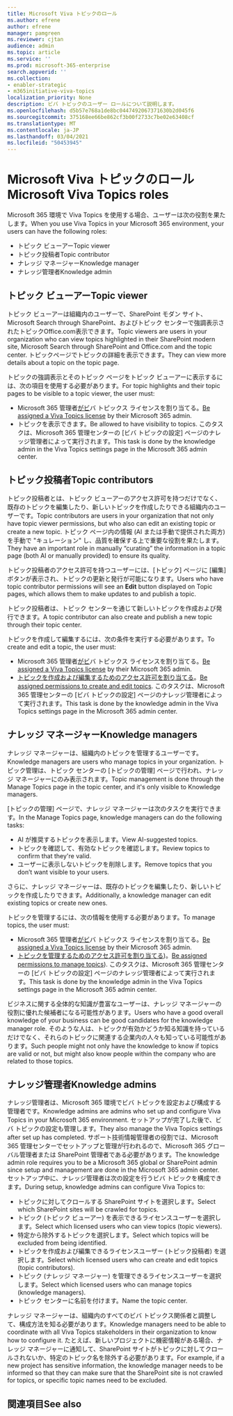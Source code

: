 ```yaml
---
title: Microsoft Viva トピックのロール
ms.author: efrene
author: efrene
manager: pamgreen
ms.reviewer: cjtan
audience: admin
ms.topic: article
ms.service: ''
ms.prod: microsoft-365-enterprise
search.appverid: ''
ms.collection:
- enabler-strategic
- m365initiative-viva-topics
localization_priority: None
description: ビバ トピックのユーザー ロールについて説明します。
ms.openlocfilehash: d5b57e768a1de8bc0447492067371630b2d045f6
ms.sourcegitcommit: 375168ee66be862cf3b00f2733c7be02e63408cf
ms.translationtype: MT
ms.contentlocale: ja-JP
ms.lasthandoff: 03/04/2021
ms.locfileid: "50453945"
---
```

# <a name="microsoft-viva-topics-roles"></a><span data-ttu-id="e2c42-103">Microsoft Viva トピックのロール</span><span class="sxs-lookup"><span data-stu-id="e2c42-103">Microsoft Viva Topics roles</span></span> 

<span data-ttu-id="e2c42-104">Microsoft 365 環境で Viva Topics を使用する場合、ユーザーは次の役割を果たします。</span><span class="sxs-lookup"><span data-stu-id="e2c42-104">When you use Viva Topics in your Microsoft 365 environment, your users can have the following roles:</span></span>
-   <span data-ttu-id="e2c42-105">トピック ビューアー</span><span class="sxs-lookup"><span data-stu-id="e2c42-105">Topic viewer</span></span>
-   <span data-ttu-id="e2c42-106">トピック投稿者</span><span class="sxs-lookup"><span data-stu-id="e2c42-106">Topic contributor</span></span>
-   <span data-ttu-id="e2c42-107">ナレッジ マネージャー</span><span class="sxs-lookup"><span data-stu-id="e2c42-107">Knowledge manager</span></span>
-   <span data-ttu-id="e2c42-108">ナレッジ管理者</span><span class="sxs-lookup"><span data-stu-id="e2c42-108">Knowledge admin</span></span>

## <a name="topic-viewer"></a><span data-ttu-id="e2c42-109">トピック ビューアー</span><span class="sxs-lookup"><span data-stu-id="e2c42-109">Topic viewer</span></span>

<span data-ttu-id="e2c42-110">トピック ビューアーは組織内のユーザーで、SharePoint モダン サイト、Microsoft Search through SharePoint、およびトピック センターで強調表示されたトピックOffice.com表示できます。</span><span class="sxs-lookup"><span data-stu-id="e2c42-110">Topic viewers are users in your organization who can view topics highlighted in their SharePoint modern site, Microsoft Search through SharePoint and Office.com and the topic center.</span></span> <span data-ttu-id="e2c42-111">トピックページでトピックの詳細を表示できます。</span><span class="sxs-lookup"><span data-stu-id="e2c42-111">They can view more details about a topic on the topic page.</span></span> 

<span data-ttu-id="e2c42-112">トピックの強調表示とそのトピック ページをトピック ビューアーに表示するには、次の項目を使用する必要があります。</span><span class="sxs-lookup"><span data-stu-id="e2c42-112">For topic highlights and their topic pages to be visible to a topic viewer, the user must:</span></span>
-   <span data-ttu-id="e2c42-113">Microsoft 365 管理者[がビ](https://docs.microsoft.com/microsoft-365/knowledge/set-up-topic-experiences#assign-licenses)バ トピックス ライセンスを割り当てる。</span><span class="sxs-lookup"><span data-stu-id="e2c42-113">[Be assigned a Viva Topics license](https://docs.microsoft.com/microsoft-365/knowledge/set-up-topic-experiences#assign-licenses) by their Microsoft 365 admin.</span></span>
-   <span data-ttu-id="e2c42-114">トピックを表示できます。</span><span class="sxs-lookup"><span data-stu-id="e2c42-114">Be allowed to have visibility to topics.</span></span> <span data-ttu-id="e2c42-115">このタスクは、Microsoft 365 管理センターの [ビバ トピックの設定] ページのナレッジ管理者によって実行されます。</span><span class="sxs-lookup"><span data-stu-id="e2c42-115">This task is done by the knowledge admin in the Viva Topics settings page in the Microsoft 365 admin center.</span></span>


## <a name="topic-contributors"></a><span data-ttu-id="e2c42-116">トピック投稿者</span><span class="sxs-lookup"><span data-stu-id="e2c42-116">Topic contributors</span></span>

<span data-ttu-id="e2c42-117">トピック投稿者とは、トピック ビューアーのアクセス許可を持つだけでなく、既存のトピックを編集したり、新しいトピックを作成したりできる組織内のユーザーです。</span><span class="sxs-lookup"><span data-stu-id="e2c42-117">Topic contributors are users in your organization that not only have topic viewer permissions, but who also can edit an existing topic or create a new topic.</span></span> <span data-ttu-id="e2c42-118">トピック ページ内の情報 (AI または手動で提供された両方) を手動で "キュレーション" し、品質を確保する上で重要な役割を果たします。</span><span class="sxs-lookup"><span data-stu-id="e2c42-118">They have an important role in manually “curating” the information in a topic page (both AI or manually provided) to ensure its quality.</span></span>

<span data-ttu-id="e2c42-119">トピック投稿者のアクセス許可を持つユーザーには、[トピック] ページに [編集] ボタンが表示され、トピックの更新と発行が可能になります。</span><span class="sxs-lookup"><span data-stu-id="e2c42-119">Users who have topic contributor permissions will see an **Edit** button displayed on Topic pages, which allows them to make updates to and publish a topic.</span></span>

<span data-ttu-id="e2c42-120">トピック投稿者は、トピック センターを通じて新しいトピックを作成および発行できます。</span><span class="sxs-lookup"><span data-stu-id="e2c42-120">A topic contributor can also create and publish a new topic through their topic center.</span></span>

<span data-ttu-id="e2c42-121">トピックを作成して編集するには、次の条件を実行する必要があります。</span><span class="sxs-lookup"><span data-stu-id="e2c42-121">To create and edit a topic, the user must:</span></span>

-   <span data-ttu-id="e2c42-122">Microsoft 365 管理者[がビ](https://docs.microsoft.com/microsoft-365/knowledge/set-up-topic-experiences#assign-licenses)バ トピックス ライセンスを割り当てる。</span><span class="sxs-lookup"><span data-stu-id="e2c42-122">[Be assigned a Viva Topics license](https://docs.microsoft.com/microsoft-365/knowledge/set-up-topic-experiences#assign-licenses) by their Microsoft 365 admin.</span></span>
-   <span data-ttu-id="e2c42-123">[トピックを作成および編集するためのアクセス許可を割り当てる](https://docs.microsoft.com/microsoft-365/knowledge/topic-experiences-user-permissions#change-who-has-permissions-to-do-tasks-on-the-topic-center)。</span><span class="sxs-lookup"><span data-stu-id="e2c42-123">[Be assigned permissions to create and edit topics](https://docs.microsoft.com/microsoft-365/knowledge/topic-experiences-user-permissions#change-who-has-permissions-to-do-tasks-on-the-topic-center).</span></span> <span data-ttu-id="e2c42-124">このタスクは、Microsoft 365 管理センターの [ビバ トピックの設定] ページのナレッジ管理者によって実行されます。</span><span class="sxs-lookup"><span data-stu-id="e2c42-124">This task is done by the knowledge admin in the Viva Topics settings page in the Microsoft 365 admin center.</span></span>

## <a name="knowledge-managers"></a><span data-ttu-id="e2c42-125">ナレッジ マネージャー</span><span class="sxs-lookup"><span data-stu-id="e2c42-125">Knowledge managers</span></span>

<span data-ttu-id="e2c42-126">ナレッジ マネージャーは、組織内のトピックを管理するユーザーです。</span><span class="sxs-lookup"><span data-stu-id="e2c42-126">Knowledge managers are users who manage topics in your organization.</span></span>  <span data-ttu-id="e2c42-127">トピック管理は、トピック センターの [トピックの管理] ページで行われ、ナレッジ マネージャーにのみ表示されます。</span><span class="sxs-lookup"><span data-stu-id="e2c42-127">Topic management is done through the Manage Topics page in the topic center, and it's only visible to Knowledge managers.</span></span>

<span data-ttu-id="e2c42-128">[トピックの管理] ページで、ナレッジ マネージャーは次のタスクを実行できます。</span><span class="sxs-lookup"><span data-stu-id="e2c42-128">In the Manage Topics page, knowledge managers can do the following tasks:</span></span>
-   <span data-ttu-id="e2c42-129">AI が推奨するトピックを表示します。</span><span class="sxs-lookup"><span data-stu-id="e2c42-129">View AI-suggested topics.</span></span>
-   <span data-ttu-id="e2c42-130">トピックを確認して、有効なトピックを確認します。</span><span class="sxs-lookup"><span data-stu-id="e2c42-130">Review topics to confirm that they're valid.</span></span>
-   <span data-ttu-id="e2c42-131">ユーザーに表示しないトピックを削除します。</span><span class="sxs-lookup"><span data-stu-id="e2c42-131">Remove topics that you don’t want visible to your users.</span></span>

<span data-ttu-id="e2c42-132">さらに、ナレッジ マネージャーは、既存のトピックを編集したり、新しいトピックを作成したりできます。</span><span class="sxs-lookup"><span data-stu-id="e2c42-132">Additionally, a knowledge manager can edit existing topics or create new ones.</span></span>

<span data-ttu-id="e2c42-133">トピックを管理するには、次の情報を使用する必要があります。</span><span class="sxs-lookup"><span data-stu-id="e2c42-133">To manage topics, the user must:</span></span>
-   <span data-ttu-id="e2c42-134">Microsoft 365 管理者[がビ](https://docs.microsoft.com/microsoft-365/knowledge/set-up-topic-experiences#assign-licenses)バ トピックス ライセンスを割り当てる。</span><span class="sxs-lookup"><span data-stu-id="e2c42-134">[Be assigned a Viva Topics license](https://docs.microsoft.com/microsoft-365/knowledge/set-up-topic-experiences#assign-licenses) by their Microsoft 365 admin.</span></span>
-   <span data-ttu-id="e2c42-135">[トピックを管理するためのアクセス許可を割り当てる](https://docs.microsoft.com/microsoft-365/knowledge/topic-experiences-user-permissions#change-who-has-permissions-to-do-tasks-on-the-topic-center))。</span><span class="sxs-lookup"><span data-stu-id="e2c42-135">[Be assigned permissions to manage topics](https://docs.microsoft.com/microsoft-365/knowledge/topic-experiences-user-permissions#change-who-has-permissions-to-do-tasks-on-the-topic-center)).</span></span> <span data-ttu-id="e2c42-136">このタスクは、Microsoft 365 管理センターの [ビバ トピックの設定] ページのナレッジ管理者によって実行されます。</span><span class="sxs-lookup"><span data-stu-id="e2c42-136">This task is done by the knowledge admin in the Viva Topics settings page in the Microsoft 365 admin center.</span></span>

<span data-ttu-id="e2c42-137">ビジネスに関する全体的な知識が豊富なユーザーは、ナレッジ マネージャーの役割に優れた候補者になる可能性があります。</span><span class="sxs-lookup"><span data-stu-id="e2c42-137">Users who have a good overall knowledge of your business can be good candidates for the knowledge manager role.</span></span> <span data-ttu-id="e2c42-138">そのような人は、トピックが有効かどうか知る知識を持っているだけでなく、それらのトピックに関連する企業内の人々も知っている可能性があります。</span><span class="sxs-lookup"><span data-stu-id="e2c42-138">Such people might not only have the knowledge to know if topics are valid or not, but might also know people within the company who are related to those topics.</span></span>


## <a name="knowledge-admins"></a><span data-ttu-id="e2c42-139">ナレッジ管理者</span><span class="sxs-lookup"><span data-stu-id="e2c42-139">Knowledge admins</span></span>

<span data-ttu-id="e2c42-140">ナレッジ管理者は、Microsoft 365 環境でビバ トピックを設定および構成する管理者です。</span><span class="sxs-lookup"><span data-stu-id="e2c42-140">Knowledge admins are admins who set up and configure Viva Topics in your Microsoft 365 environment.</span></span> <span data-ttu-id="e2c42-141">セットアップが完了した後で、ビバ トピックの設定も管理します。</span><span class="sxs-lookup"><span data-stu-id="e2c42-141">They also manage the Viva Topics settings after set up has completed.</span></span> <span data-ttu-id="e2c42-142">サポート技術情報管理者の役割では、Microsoft 365 管理センターでセットアップと管理が行われるので、Microsoft 365 グローバル管理者または SharePoint 管理者である必要があります。</span><span class="sxs-lookup"><span data-stu-id="e2c42-142">The knowledge admin role requires you to be a Microsoft 365 global or SharePoint admin since setup and management are done in the Microsoft 365 admin center.</span></span>
<span data-ttu-id="e2c42-143">セットアップ中に、ナレッジ管理者は次の設定を行うビバ トピックを構成できます。</span><span class="sxs-lookup"><span data-stu-id="e2c42-143">During setup, knowledge admins can configure Viva Topics to:</span></span>

-   <span data-ttu-id="e2c42-144">トピックに対してクロールする SharePoint サイトを選択します。</span><span class="sxs-lookup"><span data-stu-id="e2c42-144">Select which SharePoint sites will be crawled for topics.</span></span>
-   <span data-ttu-id="e2c42-145">トピック (トピック ビューアー) を表示できるライセンスユーザーを選択します。</span><span class="sxs-lookup"><span data-stu-id="e2c42-145">Select which licensed users who can view topics (topic viewers).</span></span>
-   <span data-ttu-id="e2c42-146">特定から除外するトピックを選択します。</span><span class="sxs-lookup"><span data-stu-id="e2c42-146">Select which topics will be excluded from being identified.</span></span>
-   <span data-ttu-id="e2c42-147">トピックを作成および編集できるライセンスユーザー (トピック投稿者) を選択します。</span><span class="sxs-lookup"><span data-stu-id="e2c42-147">Select which licensed users who can create and edit topics (topic contributors).</span></span>
-   <span data-ttu-id="e2c42-148">トピック (ナレッジ マネージャー) を管理できるライセンスユーザーを選択します。</span><span class="sxs-lookup"><span data-stu-id="e2c42-148">Select which licensed users who can manage topics (knowledge managers).</span></span>
-   <span data-ttu-id="e2c42-149">トピック センターに名前を付けます。</span><span class="sxs-lookup"><span data-stu-id="e2c42-149">Name the topic center.</span></span>

<span data-ttu-id="e2c42-150">ナレッジ マネージャーは、組織内のすべてのビバ トピックス関係者と調整して、構成方法を知る必要があります。</span><span class="sxs-lookup"><span data-stu-id="e2c42-150">Knowledge managers need to be able to coordinate with all Viva Topics stakeholders in their organization to know how to configure it.</span></span> <span data-ttu-id="e2c42-151">たとえば、新しいプロジェクトに機密情報がある場合、ナレッジ マネージャーに通知して、SharePoint サイトがトピックに対してクロールされないか、特定のトピック名を除外する必要があります。</span><span class="sxs-lookup"><span data-stu-id="e2c42-151">For example, if a new project has sensitive information, the knowledge manager needs to be informed so that they can make sure that the SharePoint site is not crawled for topics, or specific topic names need to be excluded.</span></span>


## <a name="see-also"></a><span data-ttu-id="e2c42-152">関連項目</span><span class="sxs-lookup"><span data-stu-id="e2c42-152">See also</span></span>

